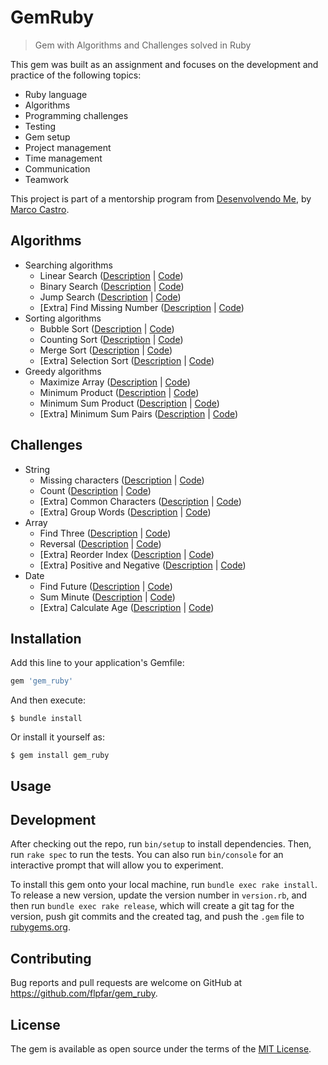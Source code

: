 # GemRuby

> Gem with Algorithms and Challenges solved in Ruby

This gem was built as an assignment and focuses on the development and practice of the following topics:
- Ruby language
- Algorithms
- Programming challenges
- Testing
- Gem setup
- Project management
- Time management
- Communication
- Teamwork

This project is part of a mentorship program from [Desenvolvendo Me](https://www.youtube.com/channel/UCp98bXHSc01w8fBfkkgHB1Q), by [Marco Castro](https://github.com/marcodotcastro).

## Algorithms

* Searching algorithms
  * Linear Search ([Description](https://www.geeksforgeeks.org/linear-search/) | [Code](/lib/gem_ruby/algorithms/searching/linear_search.rb))
  * Binary Search ([Description](https://www.geeksforgeeks.org/binary-search/) | [Code](/lib/gem_ruby/algorithms/searching/binary_search.rb))
  * Jump Search ([Description](https://www.geeksforgeeks.org/jump-search/) | [Code](/lib/gem_ruby/algorithms/searching/jump_search.rb))
  * [Extra] Find Missing Number ([Description](https://www.geeksforgeeks.org/find-the-missing-number/) | [Code](/lib/gem_ruby/algorithms/searching/find_missing_number.rb))
* Sorting algorithms
  * Bubble Sort ([Description](https://www.geeksforgeeks.org/bubble-sort/) | [Code](/lib/gem_ruby/algorithms/sorting/bubble_sort.rb))
  * Counting Sort ([Description](https://www.geeksforgeeks.org/counting-sort/) | [Code](/lib/gem_ruby/algorithms/sorting/counting_sort.rb))
  * Merge Sort ([Description](https://www.geeksforgeeks.org/merge-sort/) | [Code](/lib/gem_ruby/algorithms/sorting/merge_sort.rb))
  * [Extra] Selection Sort ([Description](https://www.geeksforgeeks.org/selection-sort/) | [Code](/lib/gem_ruby/algorithms/sorting/selection_sort.rb))
* Greedy algorithms
  * Maximize Array ([Description](https://www.geeksforgeeks.org/maximize-array-sun-after-k-negation-operations/) | [Code](/lib/gem_ruby/algorithms/greedy/maximize_array.rb))
  * Minimum Product ([Description](https://www.geeksforgeeks.org/minimum-product-subset-array/) | [Code](/lib/gem_ruby/algorithms/greedy/minimum_product.rb))
  * Minimum Sum Product ([Description](https://www.geeksforgeeks.org/minimum-sum-product-two-arrays/) | [Code](/lib/gem_ruby/algorithms/greedy/minimum_sum_product.rb))
  * [Extra] Minimum Sum Pairs ([Description](https://www.geeksforgeeks.org/minimum-sum-choosing-minimum-pairs-array/) | [Code](/lib/gem_ruby/algorithms/greedy/minimum_sum_pairs.rb))

## Challenges

* String
  * Missing characters ([Description](https://www.geeksforgeeks.org/pangram-checking/) | [Code](/lib/gem_ruby/challenges/string/missing_characters.rb))
  * Count ([Description](https://www.geeksforgeeks.org/count-uppercase-lowercase-special-character-numeric-values/) | [Code](/lib/gem_ruby/challenges/string/count.rb))
  * [Extra] Common Characters ([Description](https://www.geeksforgeeks.org/common-characters-n-strings/) | [Code](/lib/gem_ruby/challenges/string/common_characters.rb))
  * [Extra] Group Words ([Description](https://www.geeksforgeeks.org/print-words-together-set-characters/) | [Code](/lib/gem_ruby/challenges/string/group_words.rb))
* Array
  * Find Three ([Description](https://www.geeksforgeeks.org/find-the-largest-three-elements-in-an-array/) | [Code](/lib/gem_ruby/challenges/array/find_three.rb))
  * Reversal ([Description](https://www.geeksforgeeks.org/reversal-algorithm-right-rotation-array/) | [Code](/lib/gem_ruby/challenges/array/reversal.rb))
  * [Extra] Reorder Index ([Description](https://www.geeksforgeeks.org/reorder-a-array-according-to-given-indexes/) | [Code](/lib/gem_ruby/challenges/array/reorder_index.rb))
  * [Extra] Positive and Negative ([Description](https://www.geeksforgeeks.org/positive-elements-at-even-and-negative-at-odd-positions-relative-order-not-maintained/) | [Code](/lib/gem_ruby/challenges/array/positive_negative.rb))
* Date
  * Find Future ([Description](https://www.geeksforgeeks.org/queries-to-find-the-future-closest-date/) | [Code](/lib/gem_ruby/challenges/date/find_future.rb))
  * Sum Minute ([Description](https://www.geeksforgeeks.org/program-to-find-the-time-after-k-minutes-from-given-time/) | [Code](/lib/gem_ruby/challenges/date/sum_minute.rb))
  * [Extra] Calculate Age ([Description](https://www.geeksforgeeks.org/program-calculate-age/) | [Code](/lib/gem_ruby/challenges/date/calculate_age.rb))

## Installation

Add this line to your application's Gemfile:

```ruby
gem 'gem_ruby'
```

And then execute:

    $ bundle install

Or install it yourself as:

    $ gem install gem_ruby

## Usage

## Development

After checking out the repo, run `bin/setup` to install dependencies. Then, run `rake spec` to run the tests. You can also run `bin/console` for an interactive prompt that will allow you to experiment.

To install this gem onto your local machine, run `bundle exec rake install`. To release a new version, update the version number in `version.rb`, and then run `bundle exec rake release`, which will create a git tag for the version, push git commits and the created tag, and push the `.gem` file to [rubygems.org](https://rubygems.org).

## Contributing

Bug reports and pull requests are welcome on GitHub at https://github.com/flpfar/gem_ruby.

## License

The gem is available as open source under the terms of the [MIT License](https://opensource.org/licenses/MIT).
